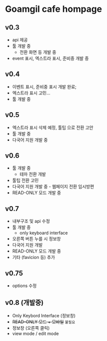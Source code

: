 # Goamgil cafe hompage

## v0.3

- api 제공
- 툴 개발 중
    - 전환 화면 등 개발 중
- event 표시, 엑스트라 표시, 준비중 개발 중

## v0.4

- 이벤트 표시, 준비중 표시 개발 완료;
- 엑스트라 표시 고민...
- 툴 개발 중

## v0.5

- 엑스트라 표시 삭제 예정, 툴팁 으로 전환 고안
- 툴 개발 중
- 다국어 지원 개발 중

## v0.6

- 툴 개발 중
    - 테마 전환 개발
- 툴팁 전환 고민
- 다국어 지원 개발 중 - 웹페이지 전환 임시방편
- READ-ONLY 모드 개발 중

## v0.7
- 내부구조 및 api 수정
- 툴 개발 중
    - only keyboard interface
- 오른쪽 버튼 누를 시 정보창
- 다국어 지원 개발
- READ-ONLY 모드 개발 중
- 기타 (favicion 등) 추가

## v0.75
- options 수정

## v0.8 (개발중)
- Only Keybord Interface (정보창)
- ~~READ-ONLY 모드 + 모바일~~ `불필요`
- 정보창 (오른쪽 클릭)
- view mode / edit mode